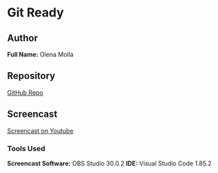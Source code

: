 # Git Ready
## Author
**Full Name:** Olena Molla
## Repository
[GitHub Repo](https://github.com/olenamolla/Git-Ready.git)
## Screencast
[Screencast on Youtube](https://www.youtube.com/watch?v=1bm9YqgTIKs)
### Tools Used
**Screencast Software:** OBS Studio 30.0.2
**IDE:** Visual Studio Code 1.85.2

